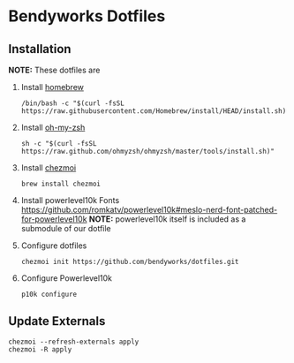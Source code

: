 # Bendyworks Dotfiles

## Installation

**NOTE:** These dotfiles are

1. Install [homebrew](https://brew.sh/)
   ```
   /bin/bash -c "$(curl -fsSL https://raw.githubusercontent.com/Homebrew/install/HEAD/install.sh)"
   ```
1. Install [oh-my-zsh](https://ohmyz.sh/#install)
   ```
   sh -c "$(curl -fsSL https://raw.github.com/ohmyzsh/ohmyzsh/master/tools/install.sh)"
   ```
1. Install [chezmoi](https://www.chezmoi.io/user-guide/setup/)
   ```
   brew install chezmoi
   ```
1. Install powerlevel10k Fonts
   https://github.com/romkatv/powerlevel10k#meslo-nerd-font-patched-for-powerlevel10k
   **NOTE:** powerlevel10k itself is included as a submodule of our dotfile

1. Configure dotfiles
   ```
   chezmoi init https://github.com/bendyworks/dotfiles.git
   ```
1. Configure Powerlevel10k
   ```
   p10k configure
   ```

## Update Externals

```shell
chezmoi --refresh-externals apply
chezmoi -R apply
```
